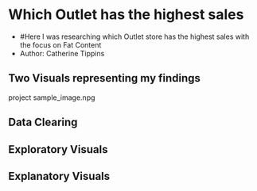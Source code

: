 # Which Outlet has the highest sales
- #Here I was researching which Outlet store has the highest sales with the focus on Fat Content
- Author: Catherine Tippins
## Two Visuals representing my findings
project sample_image.npg

## Data Clearing

## Exploratory Visuals

## Explanatory Visuals 
